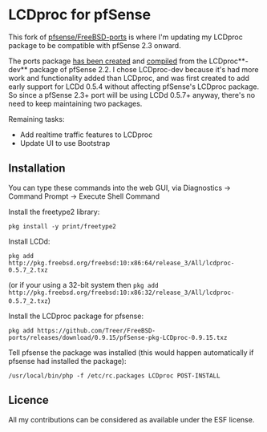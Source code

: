 # LCDproc for pfSense #

This fork of [pfsense/FreeBSD-ports](https://github.com/pfsense/FreeBSD-ports) is where I'm updating my LCDproc package to be compatible with pfSense 2.3 onward.

The ports package [has been created](/Treer/FreeBSD-ports/tree/devel/sysutils/pfSense-pkg-LCDproc) and [compiled](/Treer/FreeBSD-ports/releases) from the LCDproc**-dev** package of pfSense 2.2. I chose LCDproc-dev because it's had more work and functionality added than LCDproc, and was first created to add early support for LCDd 0.5.4 without affecting pfSense's LCDproc package. So since a pfSense 2.3+ port will be using LCDd 0.5.7+ anyway, there's no need to keep maintaining two packages.


Remaining tasks:
* Add realtime traffic features to LCDproc
* Update UI to use Bootstrap

## Installation ##

You can type these commands into the web GUI, via Diagnostics -> Command Prompt -> Execute Shell Command

Install the freetype2 library:
```
pkg install -y print/freetype2
``` 

Install LCDd:
```
pkg add http://pkg.freebsd.org/freebsd:10:x86:64/release_3/All/lcdproc-0.5.7_2.txz
```
(or if your using a 32-bit system then ```pkg add http://pkg.freebsd.org/freebsd:10:x86:32/release_3/All/lcdproc-0.5.7_2.txz```)
 
Install the LCDproc package for pfsense:
```
pkg add https://github.com/Treer/FreeBSD-ports/releases/download/0.9.15/pfSense-pkg-LCDproc-0.9.15.txz
```

Tell pfsense the package was installed (this would happen automatically if pfsense had installed the package):
```
/usr/local/bin/php -f /etc/rc.packages LCDproc POST-INSTALL
```

## Licence ##

All my contributions can be considered as available under the ESF license.
